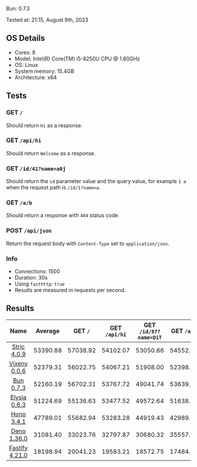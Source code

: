 Bun: 0.7.3

Tested at: 21:15, August 9th, 2023

## OS Details
- Cores: 8
- Model: Intel(R) Core(TM) i5-8250U CPU @ 1.60GHz
- OS: Linux
- System memory: 15.4GB
- Architecture: x64
## Tests
### GET `/`
Should return `Hi` as a response.
### GET `/api/hi`
Should return `Welcome` as a response.
### GET `/id/41?name=a0j`
Should return the `id` parameter value and the query value, for example `1 a` when the request path is `/id/1?name=a`.
### GET `/a/b`
Should return a response with `404` status code.
### POST `/api/json`
Return the request body with `Content-Type` set to `application/json`.
### Info
- Connections: 1500
- Duration: 30s
- Using `fasthttp`: `true`
- Results are measured in requests per second.

## Results
| Name | Average | GET `/` | GET `/api/hi` | GET `/id/87?name=DiT` | GET `/a/b` | POST `/api/json` |
|  :---: | :---: | :---: | :---: | :---: | :---: | :---: |
| [Stric 4.0.9](/results/Stric) | 53390.88 | 57038.92 | 54102.07 | 53050.86 | 54552.39 | 48210.14 |
| [Vixeny 0.0.6](/results/Vixeny) | 52379.31 | 56022.75 | 54067.21 | 51908.00 | 52398.83 | 47499.78 |
| [Bun 0.7.3](/results/Bun) | 52160.19 | 56702.31 | 53767.72 | 49041.74 | 53639.93 | 47649.27 |
| [Elysia 0.6.3](/results/Elysia) | 51224.69 | 55136.63 | 53477.52 | 49572.64 | 51638.91 | 46297.73 |
| [Hono 3.4.1](/results/Hono) | 47789.01 | 55682.94 | 53283.28 | 44919.43 | 42989.91 | 42069.51 |
| [Deno 1.36.0](/results/Deno) | 31081.40 | 33023.76 | 32797.87 | 30680.32 | 35557.59 | 23347.48 |
| [Fastify 4.21.0](/results/Fastify) | 18198.94 | 20041.23 | 19583.21 | 18572.75 | 17484.94 | 15312.59 |